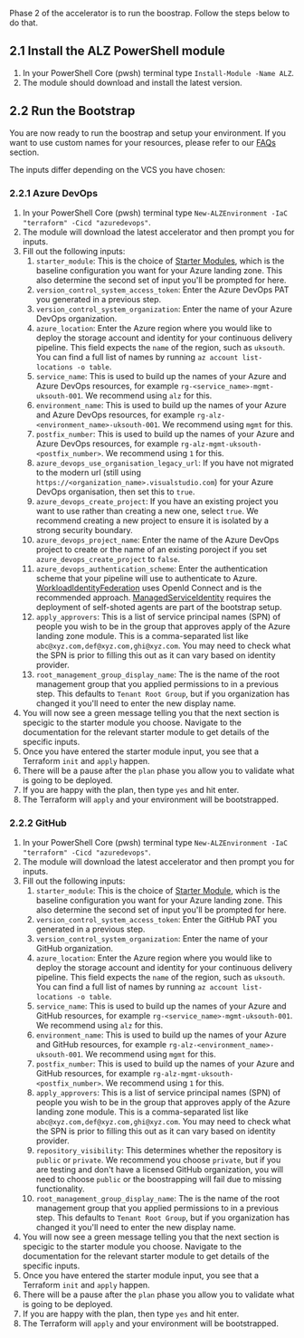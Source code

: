<!-- markdownlint-disable first-line-h1 -->
Phase 2 of the accelerator is to run the boostrap. Follow the steps below to do that.

## 2.1 Install the ALZ PowerShell module

1. In your PowerShell Core (pwsh) terminal type `Install-Module -Name ALZ`.
1. The module should download and install the latest version.

## 2.2 Run the Bootstrap

You are now ready to run the boostrap and setup your environment. If you want to use custom names for your resources, please refer to our [FAQs](https://github.com/Azure/alz-terraform-accelerator/wiki/Frequently-Asked-Questions) section.

The inputs differ depending on the VCS you have chosen:

### 2.2.1 Azure DevOps

1. In your PowerShell Core (pwsh) terminal type `New-ALZEnvironment -IaC "terraform" -Cicd "azuredevops"`.
1. The module will download the latest accelerator and then prompt you for inputs.
1. Fill out the following inputs:
    1. `starter_module`: This is the choice of [Starter Modules][wiki_starter_modules], which is the baseline configuration you want for your Azure landing zone. This also determine the second set of input you'll be prompted for here.
    1. `version_control_system_access_token`: Enter the Azure DevOps PAT you generated in a previous step.
    1. `version_control_system_organization`: Enter the name of your Azure DevOps organization.
    1. `azure_location`: Enter the Azure region where you would like to deploy the storage account and identity for your continuous delivery pipeline. This field expects the `name` of the region, such as `uksouth`. You can find a full list of names by running `az account list-locations -o table`.
    1. `service_name`: This is used to build up the names of your Azure and Azure DevOps resources, for example `rg-<service_name>-mgmt-uksouth-001`. We recommend using `alz` for this.
    1. `environment_name`: This is used to build up the names of your Azure and Azure DevOps resources, for example `rg-alz-<environment_name>-uksouth-001`. We recommend using `mgmt` for this.
    1. `postfix_number`: This is used to build up the names of your Azure and Azure DevOps resources, for example `rg-alz-mgmt-uksouth-<postfix_number>`. We recommend using `1` for this.
    1. `azure_devops_use_organisation_legacy_url`: If you have not migrated to the modern url (still using `https://<organization_name>.visualstudio.com`) for your Azure DevOps organisation, then set this to `true`.
    1. `azure_devops_create_project`: If you have an existing project you want to use rather than creating a new one, select `true`. We recommend creating a new project to ensure it is isolated by a strong security boundary.
    1. `azure_devops_project_name`: Enter the name of the Azure DevOps project to create or the name of an existing poroject if you set `azure_devops_create_project` to `false`.
    1. `azure_devops_authentication_scheme`: Enter the authentication scheme that your pipeline will use to authenticate to Azure. [WorkloadIdentityFederation](https://learn.microsoft.com/en-us/azure/devops/pipelines/library/connect-to-azure?view=azure-devops#create-an-azure-resource-manager-service-connection-using-workload-identity-federation) uses OpenId Connect and is the recommended approach. [ManagedServiceIdentity](https://learn.microsoft.com/en-us/azure/devops/pipelines/library/connect-to-azure?view=azure-devops#create-an-azure-resource-manager-service-connection-to-a-vm-with-a-managed-service-identity) requires the deployment of self-shoted agents are part of the bootstrap setup.
    1. `apply_approvers`: This is a list of service principal names (SPN) of people you wish to be in the group that approves apply of the Azure landing zone module. This is a comma-separated list like `abc@xyz.com,def@xyz.com,ghi@xyz.com`. You may need to check what the SPN is prior to filling this out as it can vary based on identity provider.
    1. `root_management_group_display_name`: The is the name of the root management group that you applied permissions to in a previous step. This defaults to `Tenant Root Group`, but if you organization has changed it you'll need to enter the new display name.
1. You will now see a green message telling you that the next section is specigic to the starter module you choose. Navigate to the documentation for the relevant starter module to get details of the specific inputs.
1. Once you have entered the starter module input, you see that a Terraform `init` and `apply` happen.
1. There will be a pause after the `plan` phase you allow you to validate what is going to be deployed.
1. If you are happy with the plan, then type `yes` and hit enter.
1. The Terraform will `apply` and your environment will be bootstrapped.

### 2.2.2 GitHub

1. In your PowerShell Core (pwsh) terminal type `New-ALZEnvironment -IaC "terraform" -Cicd "azuredevops"`.
1. The module will download the latest accelerator and then prompt you for inputs.
1. Fill out the following inputs:
    1. `starter_module`: This is the choice of [Starter Module](), which is the baseline configuration you want for your Azure landing zone. This also determine the second set of input you'll be prompted for here.
    1. `version_control_system_access_token`: Enter the GitHub PAT you generated in a previous step.
    1. `version_control_system_organization`: Enter the name of your GitHub organization.
    1. `azure_location`: Enter the Azure region where you would like to deploy the storage account and identity for your continuous delivery pipeline. This field expects the `name` of the region, such as `uksouth`. You can find a full list of names by running `az account list-locations -o table`.
    1. `service_name`: This is used to build up the names of your Azure and GitHub resources, for example `rg-<service_name>-mgmt-uksouth-001`. We recommend using `alz` for this.
    1. `environment_name`: This is used to build up the names of your Azure and GitHub resources, for example `rg-alz-<environment_name>-uksouth-001`. We recommend using `mgmt` for this.
    1. `postfix_number`: This is used to build up the names of your Azure and GitHub resources, for example `rg-alz-mgmt-uksouth-<postfix_number>`. We recommend using `1` for this.
    1. `apply_approvers`: This is a list of service principal names (SPN) of people you wish to be in the group that approves apply of the Azure landing zone module. This is a comma-separated list like `abc@xyz.com,def@xyz.com,ghi@xyz.com`. You may need to check what the SPN is prior to filling this out as it can vary based on identity provider.
    1. `repository_visibility`: This determines whether the repository is `public` or `private`. We recommend you choose `private`, but if you are testing and don't have a licensed GitHub organization, you will need to choose `public` or the boostrapping will fail due to missing functionality.
    1. `root_management_group_display_name`: The is the name of the root management group that you applied permissions to in a previous step. This defaults to `Tenant Root Group`, but if you organization has changed it you'll need to enter the new display name.
1. You will now see a green message telling you that the next section is specigic to the starter module you choose. Navigate to the documentation for the relevant starter module to get details of the specific inputs.
1. Once you have entered the starter module input, you see that a Terraform `init` and `apply` happen.
1. There will be a pause after the `plan` phase you allow you to validate what is going to be deployed.
1. If you are happy with the plan, then type `yes` and hit enter.
1. The Terraform will `apply` and your environment will be bootstrapped.


 [//]: # (************************)
 [//]: # (INSERT LINK LABELS BELOW)
 [//]: # (************************)

[wiki_starter_modules]:                                              %5BUser-Guide%5D-Starter-Modules "Wiki - Starter Modules"